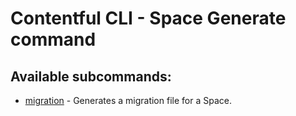 # Contentful CLI - Space Generate command

## Available subcommands:

- [migration](./migration) - Generates a migration file for a Space.

